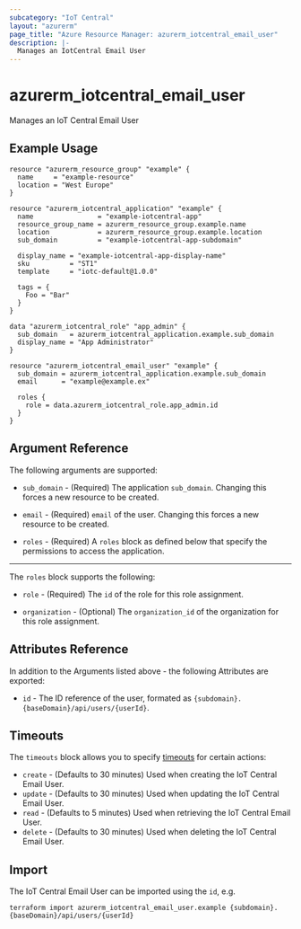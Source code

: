 ```yaml
---
subcategory: "IoT Central"
layout: "azurerm"
page_title: "Azure Resource Manager: azurerm_iotcentral_email_user"
description: |-
  Manages an IotCentral Email User
---
```


# azurerm_iotcentral_email_user

Manages an IoT Central Email User

## Example Usage

```hcl
resource "azurerm_resource_group" "example" {
  name     = "example-resource"
  location = "West Europe"
}

resource "azurerm_iotcentral_application" "example" {
  name                = "example-iotcentral-app"
  resource_group_name = azurerm_resource_group.example.name
  location            = azurerm_resource_group.example.location
  sub_domain          = "example-iotcentral-app-subdomain"

  display_name = "example-iotcentral-app-display-name"
  sku          = "ST1"
  template     = "iotc-default@1.0.0"

  tags = {
    Foo = "Bar"
  }
}

data "azurerm_iotcentral_role" "app_admin" {
  sub_domain   = azurerm_iotcentral_application.example.sub_domain
  display_name = "App Administrator"
}

resource "azurerm_iotcentral_email_user" "example" {
  sub_domain = azurerm_iotcentral_application.example.sub_domain
  email      = "example@example.ex"

  roles {
    role = data.azurerm_iotcentral_role.app_admin.id
  }
}
```

## Argument Reference

The following arguments are supported:

* `sub_domain` - (Required) The application `sub_domain`. Changing this forces a new resource to be created.

* `email` - (Required) `email` of the user. Changing this forces a new resource to be created.

* `roles` - (Required) A `roles` block as defined below that specify the permissions to access the application.

---

The `roles` block supports the following:

* `role` - (Required) The `id` of the role for this role assignment.

* `organization` - (Optional) The `organization_id` of the organization for this role assignment.

## Attributes Reference

In addition to the Arguments listed above - the following Attributes are exported:

* `id` - The ID reference of the user, formated as `{subdomain}.{baseDomain}/api/users/{userId}`.

## Timeouts

The `timeouts` block allows you to specify [timeouts](https://www.terraform.io/language/resources/syntax#operation-timeouts) for certain actions:

* `create` - (Defaults to 30 minutes) Used when creating the IoT Central Email User.
* `update` - (Defaults to 30 minutes) Used when updating the IoT Central Email User.
* `read` - (Defaults to 5 minutes) Used when retrieving the IoT Central Email User.
* `delete` - (Defaults to 30 minutes) Used when deleting the IoT Central Email User.

## Import

The IoT Central Email User can be imported using the `id`, e.g.

```shell
terraform import azurerm_iotcentral_email_user.example {subdomain}.{baseDomain}/api/users/{userId}
```
